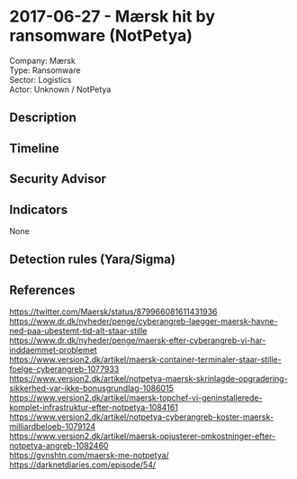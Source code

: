 # 2017-06-27 - Mærsk hit by ransomware (NotPetya)
Company: Mærsk  
Type: Ransomware  
Sector: Logistics  
Actor: Unknown / NotPetya

## Description

## Timeline

## Security Advisor

## Indicators
None

## Detection rules (Yara/Sigma)

## References
https://twitter.com/Maersk/status/879966081611431936  
https://www.dr.dk/nyheder/penge/cyberangreb-laegger-maersk-havne-ned-paa-ubestemt-tid-alt-staar-stille  
https://www.dr.dk/nyheder/penge/maersk-efter-cyberangreb-vi-har-inddaemmet-problemet  
https://www.version2.dk/artikel/maersk-container-terminaler-staar-stille-foelge-cyberangreb-1077933  
https://www.version2.dk/artikel/notpetya-maersk-skrinlagde-opgradering-sikkerhed-var-ikke-bonusgrundlag-1086015  
https://www.version2.dk/artikel/maersk-topchef-vi-geninstallerede-komplet-infrastruktur-efter-notpetya-1084161  
https://www.version2.dk/artikel/notpetya-cyberangreb-koster-maersk-milliardbeloeb-1079124  
https://www.version2.dk/artikel/maersk-opjusterer-omkostninger-efter-notpetya-angreb-1082460  
https://gvnshtn.com/maersk-me-notpetya/  
https://darknetdiaries.com/episode/54/
